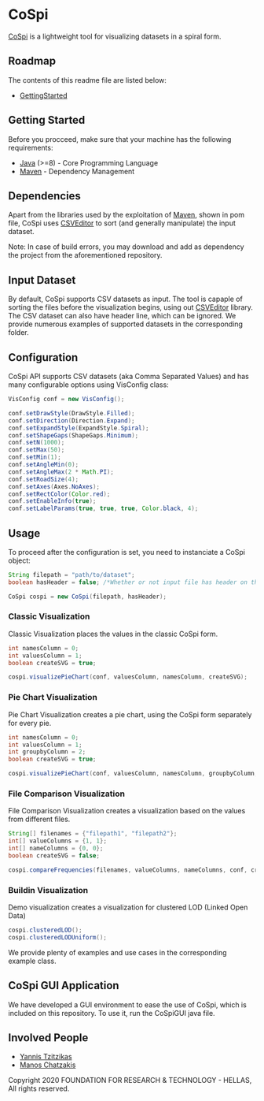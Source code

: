 # CoSpi

[CoSpi](http://users.ics.forth.gr/tzitzik/demos/cospi/) is a lightweight tool for visualizing datasets in a spiral form.

## Roadmap
The contents of this readme file are listed below:
* [GettingStarted](Getting)

## Getting Started

Before you procceed, make sure that your machine has the following requirements:
* [Java](https://www.java.com/en/) (>=8) - Core Programming Language
* [Maven](https://maven.apache.org/) - Dependency Management 


## Dependencies

Apart from the libraries used by the exploitation of [Maven](https://maven.apache.org/), shown in pom file, CoSpi uses [CSVEditor](https://github.com/MChatzakis/CSVEditor) to sort (and generally manipulate) the input dataset. 

Note: In case of build errors, you may download and add as dependency the project from the aforementioned repository.


## Input Dataset

By default, CoSpi supports CSV datasets as input. The tool is capaple of sorting the files before the visualization begins, using out [CSVEditor](https://github.com/MChatzakis/CSVEditor) library. The CSV dataset can also have header line, which can be ignored. We provide numerous examples of supported datasets in the corresponding folder.

## Configuration

CoSpi API supports CSV datasets (aka Comma Separated Values) and has many configurable options using VisConfig class:

``` java
VisConfig conf = new VisConfig();

conf.setDrawStyle(DrawStyle.Filled);
conf.setDirection(Direction.Expand);
conf.setExpandStyle(ExpandStyle.Spiral);
conf.setShapeGaps(ShapeGaps.Minimum);
conf.setN(1000);
conf.setMax(50);
conf.setMin(1);
conf.setAngleMin(0);
conf.setAngleMax(2 * Math.PI);
conf.setRoadSize(4);
conf.setAxes(Axes.NoAxes);
conf.setRectColor(Color.red);
conf.setEnableInfo(true);
conf.setLabelParams(true, true, true, Color.black, 4);
```

## Usage
To proceed after the configuration is set, you need to instanciate a CoSpi object:
``` java
String filepath = "path/to/dataset";
boolean hasHeader = false; /*Whether or not input file has header on the first line*/

CoSpi cospi = new CoSpi(filepath, hasHeader);
```

### Classic Visualization
Classic Visualization places the values in the classic CoSpi form.
``` java
int namesColumn = 0;
int valuesColumn = 1;
boolean createSVG = true;

cospi.visualizePieChart(conf, valuesColumn, namesColumn, createSVG);
```

### Pie Chart Visualization
Pie Chart Visualization creates a pie chart, using the CoSpi form separately for every pie.
``` java
int namesColumn = 0;
int valuesColumn = 1;
int groupbyColumn = 2;
boolean createSVG = true;

cospi.visualizePieChart(conf, valuesColumn, namesColumn, groupbyColumn, createSVG);
```

### File Comparison Visualization
File Comparison Visualization creates a visualization based on the values from different files.
``` java
String[] filenames = {"filepath1", "filepath2"};
int[] valueColumns = {1, 1};
int[] nameColumns = {0, 0};
boolean createSVG = false;

cospi.compareFrequencies(filenames, valueColumns, nameColumns, conf, createSVG);
```

### Buildin Visualization
Demo visualization creates a visualization for clustered LOD (Linked Open Data)
``` java
cospi.clusteredLOD();
cospi.clusteredLODUniform();
```

We provide plenty of examples and use cases in the corresponding example class.

## CoSpi GUI Application
We have developed a GUI environment to ease the use of CoSpi, which is included on this repository. To use it, run the CoSpiGUI java file.


## Involved People
- [Yannis Tzitzikas](tzitzik@ics.forth.gr)
- [Manos Chatzakis](chatzakis@ics.forth.gr)


Copyright 2020 FOUNDATION FOR RESEARCH & TECHNOLOGY - HELLAS, All rights reserved. 
